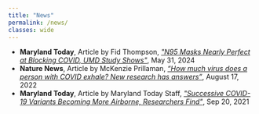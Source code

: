 ```yaml
---
title: "News"
permalink: /news/
classes: wide
---
```


- **Maryland Today**, Article by Fid Thompson, [*"N95 Masks Nearly Perfect at Blocking COVID, UMD Study Shows"*](https://today.umd.edu/n95-masks-nearly-perfect-at-blocking-covid-umd-study-shows), May 31, 2024
- **Nature News**, Article by McKenzie Prillaman, [*“How much virus does a person with COVID exhale? New research has answers”*](https://www.nature.com/articles/d41586-022-02202-z), August 17, 2022
- **Maryland Today**, Article by Maryland Today Staff, [*"Successive COVID-19 Variants Becoming More Airborne, Researchers Find"*](https://today.umd.edu/successive-covid-19-variants-becoming-more-airborne-researcher-finds), Sep 20, 2021
